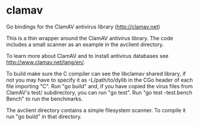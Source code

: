 clamav
======

Go bindings for the ClamAV antivirus library (http://clamav.net)

This is a thin wrapper around the ClamAV antivirus library. The code includes a small scanner as an
example in the avclient directory. 

To learn more about ClamAV and to install antivirus databases see http://www.clamav.net/lang/en/.

To build make sure the C compiler can see the libclamav shared library, if not you may have to
specify it as -L/path/to/dylib in the CGo header of each file importing "C". Run "go build" and, if
you have copied the virus files from ClamAV's test/ subdirectory, you can run "go test". Run "go test
-test.bench Bench" to run the benchmarks.

The avclient directory contains a simple filesystem scanner. To compile it run "go build" in that
directory.

